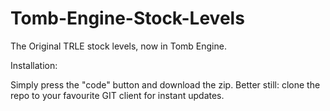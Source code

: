 # Tomb-Engine-Stock-Levels
The Original TRLE stock levels, now in Tomb Engine. 

Installation: 

Simply press the "code" button and download the zip. Better still: clone the repo to your favourite GIT client for instant updates.
